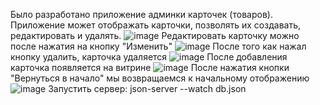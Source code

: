 Было разработано приложение админки карточек (товаров). Приложение может отображать карточки, позволять их создавать, редактировать и удалять.
![image](https://github.com/Bivrey/WebTink/assets/99673633/42340baa-bdb6-4348-8f10-2ef71e2954f7)
Редактировать карточку можно после нажатия на кнопку "Изменить"
![image](https://github.com/Bivrey/WebTink/assets/99673633/8de8b52d-2124-4c07-a5c2-4d99375ffa8b)
После того как нажал кнопку удалить, карточка удаляется
![image](https://github.com/Bivrey/WebTink/assets/99673633/716b8ae0-1216-48ad-b940-17240e64d828)
После добавления карточка появляется на витрине
![image](https://github.com/Bivrey/WebTink/assets/99673633/0b0ff418-5e42-4397-9c3f-e7813fd347fb)
После нажатия кнопки "Вернуться в начало" мы возвращаемся к начальному отображению
![image](https://github.com/Bivrey/WebTink/assets/99673633/f82144cc-6352-43e7-9fc7-cfc45e5d4c52)
Запустить сервер: json-server --watch db.json
